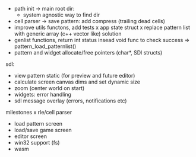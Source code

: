 - path init -> main root dir:
    - system agnostic way to find dir
- cell parser -> save pattern: add compress (trailing dead cells)
- improve utils functons, add tests
x app state struct
x replace pattern list with generic array (c++ vector like) solution
- genlist functions, return int status insead void func to check success => pattern_load_patternlist()
- pattern and widget allocate/free pointers (char*, SDl structs)

sdl:
- view pattern static (for preview and future editor)
- calculate screen canvas dims and set dynamic size
- zoom (center world on start)
- widgets: error handling
- sdl message overlay (errors, notifications etc)

milestones
 x rle/cell parser
 - load pattern screen
 - load/save game screen
 - editor screen
 - win32 support (fs)
 - wasm

